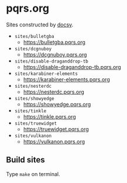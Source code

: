 # pqrs.org

Sites constructed by [docsy](https://www.docsy.dev).

-   `sites/bulletgba`
    -   <https://bulletgba.pqrs.org>
-   `sites/dcgnuboy`
    -   <https://dcgnuboy.pqrs.org>
-   `sites/disable-draganddrop-tb`
    -   <https://disable-draganddrop-tb.pqrs.org>
-   `sites/karabiner-elements`
    -   <https://karabiner-elements.pqrs.org>
-   `sites/nesterdc`
    -   <https://nesterdc.pqrs.org>
-   `sites/showyedge`
    -   <https://showyedge.pqrs.org>
-   `sites/tinkle`
    -   <https://tinkle.pqrs.org>
-   `sites/truewidget`
    -   <https://truewidget.pqrs.org>
-   `sites/vulkanon`
    -   <https://vulkanon.pqrs.org>

## Build sites

Type `make` on terminal.
